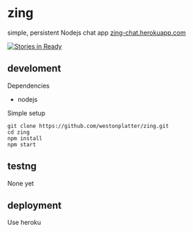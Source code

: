 zing
====
simple, persistent Nodejs chat app [zing-chat.herokuapp.com](http://zing-chat.herokuapp.com)


[![Stories in Ready](https://badge.waffle.io/westonplatter/zing.png?label=ready&title=Ready)](https://waffle.io/westonplatter/zing)

## develoment

Dependencies
- nodejs

Simple setup
    
    git clone https://github.com/westonplatter/zing.git
    cd zing
    npm install
    npm start


## testng

None yet

## deployment

Use heroku
